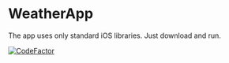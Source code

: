 # WeatherApp
The app uses only standard iOS libraries. Just download and run.


[![CodeFactor](https://www.codefactor.io/repository/github/blueantcorp/weatherapp/badge)](https://www.codefactor.io/repository/github/blueantcorp/weatherapp)
